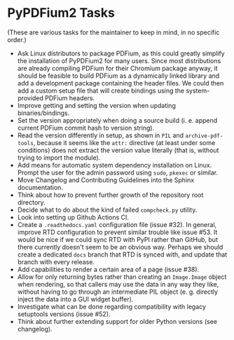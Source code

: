 PyPDFium2 Tasks
===============

(These are various tasks for the maintainer to keep in mind, in no specific order.)

* Ask Linux distributors to package PDFium, as this could greatly simplify the installation of PyPDFium2 for many users.
  Since most distributions are already compiling PDFium for their Chromium package anyway, it should be feasible to
  build PDFium as a dynamically linked library and add a development package containing the header files. We could
  then add a custom setup file that will create bindings using the system-provided PDFium headers.
* Improve getting and setting the version when updating binaries/bindings.
* Set the version appropriately when doing a source build (i. e. append current PDFium commit hash to version string).
* Read the version differently in setup, as shown in `PIL` and `archive-pdf-tools`, because it seems like the `attr:`
  directive (at least under some conditions) does not extract the version value literally (that is, without trying to
  import the module).
* Add means for automatic system dependency installation on Linux. Prompt the user for the admin password using `sudo`,
  `pkexec` or similar.
* Move Changelog and Contributing Guidelines into the Sphinx documentation.
* Think about how to prevent further growth of the repository root directory.
* Decide what to do about the kind of failed `compcheck.py` utility.
* Look into setting up Github Actions CI.
* Create a `.readthedocs.yaml` configuration file (issue #32). In general, improve RTD configuration to prevent similar
  trouble like issue #53. It would be nice if we could sync RTD with PyPI rather than GitHub, but there currently doesn't
  seem to be an obvious way. Perhaps we should create a dedicated `docs` branch that RTD is synced with, and update that
  branch with every release.
* Add capabilities to render a certain area of a page (issue #38).
* Allow for only returning bytes rather than creating an `Image.Image` object when rendering, so that callers may use the
  data in any way they like, without having to go through an intermediate PIL object (e. g. directly inject the data into
  a GUI widget buffer).
* Investigate what can be done regarding compatibility with legacy setuptools versions (issue #52).
* Think about further extending support for older Python versions (see changelog).
